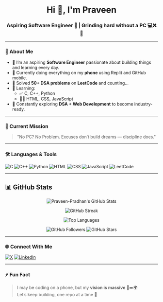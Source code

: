 <h1 align="center">Hi 👋, I'm Praveen</h1>
<h3 align="center">Aspiring Software Engineer 🚀 | Grinding hard without a PC 💻❌📱</h3>

---

### 🧠 About Me
- 💪 I’m an aspiring **Software Engineer** passionate about building things and learning every day.
- 📱 Currently doing everything on my **phone** using Replit and GitHub mobile.
- 🧩 Solved **50+ DSA problems** on **LeetCode** and counting...
- 🧠 Learning:
  - ✅ C, C++, Python
  - 🧑‍🎨 HTML, CSS, JavaScript
- 🔄 Constantly exploring **DSA + Web Development** to become industry-ready.

---

### 🚀 Current Mission
> "No PC? No Problem. Excuses don’t build dreams — discipline does."

---

### 🛠️ Languages & Tools
![C](https://img.shields.io/badge/C-blue?logo=c&logoColor=white)
![C++](https://img.shields.io/badge/C++-00599C?logo=c%2B%2B&logoColor=white)
![Python](https://img.shields.io/badge/Python-3776AB?logo=python&logoColor=white)
![HTML](https://img.shields.io/badge/HTML-E34F26?logo=html5&logoColor=white)
![CSS](https://img.shields.io/badge/CSS-1572B6?logo=css3&logoColor=white)
![JavaScript](https://img.shields.io/badge/JavaScript-F7DF1E?logo=javascript&logoColor=black)
![LeetCode](https://img.shields.io/badge/LeetCode-FFA116?logo=LeetCode&logoColor=black)

---


## 📊 GitHub Stats

<p align="center">
  <img src="https://github-readme-stats.vercel.app/api?username=Praveen-Pradhan&show_icons=true&theme=github_dark&hide_border=true" alt="Praveen-Pradhan's GitHub Stats" />
</p>
<p align="center">
  <img src="https://github-readme-streak-stats.herokuapp.com?user=Praveen-Pradhan&theme=github-dark&hide_border=true" alt="GitHub Streak" />
</p>
<p align="center">
  <img src="https://github-readme-stats.vercel.app/api/top-langs/?username=Praveen-Pradhan&layout=compact&theme=github_dark&hide_border=true" alt="Top Languages" />
</p>

<!-- Badges (optional, you can customize or remove) -->
<p align="center">
  <img src="https://img.shields.io/github/followers/Praveen-Pradhan?style=social" alt="GitHub Followers" />
  <img src="https://img.shields.io/github/stars/Praveen-Pradhan?style=social" alt="GitHub Stars" />
</p>

---

### 🌐 Connect With Me

[![X](https://img.shields.io/badge/X-%231DA1F2.svg?logo=Twitter&logoColor=white)](https://x.com/Praveenp_twt)
[![LinkedIn](https://img.shields.io/badge/LinkedIn-%230077B5.svg?logo=linkedin&logoColor=white)](https://linkedin.com/in/praveen-pradhan)

---



### ⚡ Fun Fact
> I may be coding on a phone, but my **vision is massive** 📱➡️🌍  
Let’s keep building, one repo at a time 🚀
